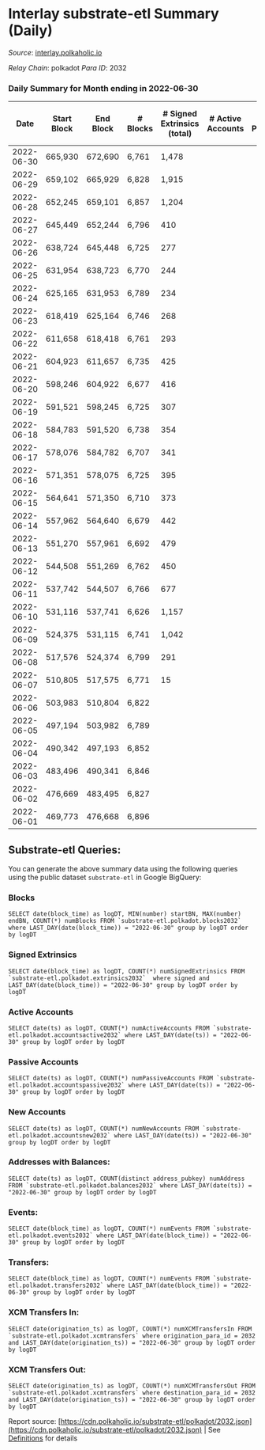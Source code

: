 # Interlay substrate-etl Summary (Daily)

_Source_: [interlay.polkaholic.io](https://interlay.polkaholic.io)

*Relay Chain*: polkadot
*Para ID*: 2032



### Daily Summary for Month ending in 2022-06-30


| Date | Start Block | End Block | # Blocks | # Signed Extrinsics (total) | # Active Accounts | # Passive | # New | # Addresses with Balances | # Events | # Transfers | # XCM Transfers In | # XCM Transfers Out | Issues | 
| ---- | ----------- | --------- | -------- | --------------------------- | ----------------- | --------- | ----- | ------------------------- | -------- | ----------- | ------------------ | ------------------- | ------ |
| 2022-06-30 | 665,930 | 672,690 | 6,761 | 1,478 |  |  |  | 7,165 | 42,407 | 1,265 ($1,226,197.73) |   |   |  |
| 2022-06-29 | 659,102 | 665,929 | 6,828 | 1,915 |  |  |  | 6,759 | 44,542 | 1,656 ($126,979.83) |   |   |  |
| 2022-06-28 | 652,245 | 659,101 | 6,857 | 1,204 |  |  |  | 6,151 | 40,657 | 924 ($576,118.45) |   |   |  |
| 2022-06-27 | 645,449 | 652,244 | 6,796 | 410 |  |  |  | 5,835 | 36,957 | 378 ($357,492.44) | 2 ($0.01) | 2 (-) |  |
| 2022-06-26 | 638,724 | 645,448 | 6,725 | 277 |  |  |  | 5,727 | 35,224 | 151 ($1,535.15) |   |   |  |
| 2022-06-25 | 631,954 | 638,723 | 6,770 | 244 |  |  |  | 5,713 | 35,293 | 126 ($3,437.28) |   |   |  |
| 2022-06-24 | 625,165 | 631,953 | 6,789 | 234 |  |  |  | 5,713 | 35,508 | 158 ($1,405.63) | 2 ($11.98) | 4 ($8.68) |  |
| 2022-06-23 | 618,419 | 625,164 | 6,746 | 268 |  |  |  | 5,688 | 35,583 | 200 ($7,357.73) |   |   |  |
| 2022-06-22 | 611,658 | 618,418 | 6,761 | 293 |  |  |  | 5,646 | 35,670 | 168 ($7,479.53) |   |   |  |
| 2022-06-21 | 604,923 | 611,657 | 6,735 | 425 |  |  |  | 5,626 | 36,326 | 222 ($12,966.05) |   |   |  |
| 2022-06-20 | 598,246 | 604,922 | 6,677 | 416 |  |  |  | 5,596 | 35,892 | 237 ($4,095.84) | 1 ($9.72) | 1 ($9.17) |  |
| 2022-06-19 | 591,521 | 598,245 | 6,725 | 307 |  |  |  | 5,566 | 35,632 | 166 ($12,026.94) |   |   |  |
| 2022-06-18 | 584,783 | 591,520 | 6,738 | 354 |  |  |  | 5,546 | 36,028 | 229 ($7,681.14) |   |   |  |
| 2022-06-17 | 578,076 | 584,782 | 6,707 | 341 |  |  |  | 5,517 | 35,944 | 199 ($2,512.78) |   |   |  |
| 2022-06-16 | 571,351 | 578,075 | 6,725 | 395 |  |  |  | 5,484 | 36,229 | 229 ($5,742.83) |   |   |  |
| 2022-06-15 | 564,641 | 571,350 | 6,710 | 373 |  |  |  | 5,450 | 36,075 | 222 ($17,199.77) |   |   |  |
| 2022-06-14 | 557,962 | 564,640 | 6,679 | 442 |  |  |  | 5,394 | 36,561 | 281 ($8,864.84) |   |   |  |
| 2022-06-13 | 551,270 | 557,961 | 6,692 | 479 |  |  |  | 5,323 | 36,762 | 273 ($6,869.46) |   |   |  |
| 2022-06-12 | 544,508 | 551,269 | 6,762 | 450 |  |  |  | 5,254 | 37,050 | 310 ($7,244.00) |   |   |  |
| 2022-06-11 | 537,742 | 544,507 | 6,766 | 677 |  |  |  | 5,153 | 38,686 | 395 ($29,308.90) |   |   |  |
| 2022-06-10 | 531,116 | 537,741 | 6,626 | 1,157 |  |  |  | 5,000 | 41,117 | 625 ($43,772.52) |   |   |  |
| 2022-06-09 | 524,375 | 531,115 | 6,741 | 1,042 |  |  |  | 4,787 | 43,921 | 1,080 ($828,024.59) |   |   |  |
| 2022-06-08 | 517,576 | 524,374 | 6,799 | 291 |  |  |  | 4,306 | 68,375 | 8,550 ($2,509,883.66) |   |   |  |
| 2022-06-07 | 510,805 | 517,575 | 6,771 | 15 |  |  |  | 52 | 27,144 | 9 ($55.61) |   |   |  |
| 2022-06-06 | 503,983 | 510,804 | 6,822 |  |  |  |  | 42 | 27,295 |   |   |   |  |
| 2022-06-05 | 497,194 | 503,982 | 6,789 |  |  |  |  | 42 | 27,159 |   |   |   |  |
| 2022-06-04 | 490,342 | 497,193 | 6,852 |  |  |  |  | 42 | 27,412 |   |   |   |  |
| 2022-06-03 | 483,496 | 490,341 | 6,846 |  |  |  |  | 42 | 27,388 |   |   |   |  |
| 2022-06-02 | 476,669 | 483,495 | 6,827 |  |  |  |  | 42 | 27,312 |   |   |   |  |
| 2022-06-01 | 469,773 | 476,668 | 6,896 |  |  |  |  | 42 | 27,588 |   |   |   |  |

## Substrate-etl Queries:
You can generate the above summary data using the following queries using the public dataset `substrate-etl` in Google BigQuery:


### Blocks
```
SELECT date(block_time) as logDT, MIN(number) startBN, MAX(number) endBN, COUNT(*) numBlocks FROM `substrate-etl.polkadot.blocks2032`  where LAST_DAY(date(block_time)) = "2022-06-30" group by logDT order by logDT
```


### Signed Extrinsics
```
SELECT date(block_time) as logDT, COUNT(*) numSignedExtrinsics FROM `substrate-etl.polkadot.extrinsics2032`  where signed and LAST_DAY(date(block_time)) = "2022-06-30" group by logDT order by logDT
```


### Active Accounts
```
SELECT date(ts) as logDT, COUNT(*) numActiveAccounts FROM `substrate-etl.polkadot.accountsactive2032` where LAST_DAY(date(ts)) = "2022-06-30" group by logDT order by logDT
```


### Passive Accounts
```
SELECT date(ts) as logDT, COUNT(*) numPassiveAccounts FROM `substrate-etl.polkadot.accountspassive2032` where LAST_DAY(date(ts)) = "2022-06-30" group by logDT order by logDT
```


### New Accounts
```
SELECT date(ts) as logDT, COUNT(*) numNewAccounts FROM `substrate-etl.polkadot.accountsnew2032` where LAST_DAY(date(ts)) = "2022-06-30" group by logDT order by logDT
```


### Addresses with Balances:
```
SELECT date(ts) as logDT, COUNT(distinct address_pubkey) numAddress FROM `substrate-etl.polkadot.balances2032` where LAST_DAY(date(ts)) = "2022-06-30" group by logDT order by logDT
```


### Events:
```
SELECT date(block_time) as logDT, COUNT(*) numEvents FROM `substrate-etl.polkadot.events2032` where LAST_DAY(date(block_time)) = "2022-06-30" group by logDT order by logDT
```


### Transfers:
```
SELECT date(block_time) as logDT, COUNT(*) numEvents FROM `substrate-etl.polkadot.transfers2032` where LAST_DAY(date(block_time)) = "2022-06-30" group by logDT order by logDT
```


### XCM Transfers In:
```
SELECT date(origination_ts) as logDT, COUNT(*) numXCMTransfersIn FROM `substrate-etl.polkadot.xcmtransfers` where origination_para_id = 2032 and LAST_DAY(date(origination_ts)) = "2022-06-30" group by logDT order by logDT
```


### XCM Transfers Out:
```
SELECT date(origination_ts) as logDT, COUNT(*) numXCMTransfersOut FROM `substrate-etl.polkadot.xcmtransfers` where destination_para_id = 2032 and LAST_DAY(date(origination_ts)) = "2022-06-30" group by logDT order by logDT
```



Report source: [https://cdn.polkaholic.io/substrate-etl/polkadot/2032.json](https://cdn.polkaholic.io/substrate-etl/polkadot/2032.json) | See [Definitions](/DEFINITIONS.md) for details
